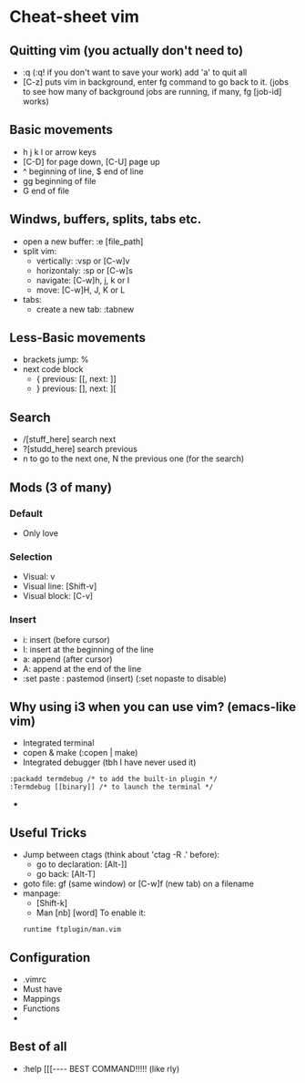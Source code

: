 Cheat-sheet vim
===============

## Quitting vim (you actually don't need to)
- :q (:q! if you don't want to save your work) add 'a' to quit all
- [C-z] puts vim in background, enter fg command to go back to it. (jobs to see
  how many of background jobs are running, if many, fg [job-id] works)

## Basic movements
- h j k l or arrow keys
- [C-D] for page down, [C-U] page up
- ^ beginning of line, $ end of line
- gg beginning of file
- G end of file

## Windws, buffers, splits, tabs etc.
- open a new buffer: :e [file_path]
- split vim:
   - vertically: :vsp or [C-w]v
   - horizontaly: :sp or [C-w]s
   - navigate: [C-w]h, j, k or l
   - move: [C-w]H, J, K or L
- tabs:
   - create a new tab: :tabnew

## Less-Basic movements
- brackets jump: %
- next code block
   - { previous: [[, next: ]]
   - } previous: [], next: ][

## Search
- /[stuff_here] search next
- ?[studd_here] search previous
- n to go to the next one, N the previous one (for the search)

## Mods (3 of many)
### Default
- Only love

### Selection
- Visual: v
- Visual line: [Shift-v]
- Visual block: [C-v]

### Insert
- i: insert (before cursor)
- I: insert at the beginning of the line
- a: append (after cursor)
- A: append at the end of the line
- :set paste : pastemod (insert) (:set nopaste to disable)


## Why using i3 when you can use vim? (emacs-like vim)
- Integrated terminal
- copen & make (:copen | make)
- Integrated debugger (tbh I have never used it)
```
:packadd termdebug /* to add the built-in plugin */
:Termdebug [[binary]] /* to launch the terminal */
```
-
## Useful Tricks
- Jump between ctags (think about 'ctag -R .' before):
   - go to declaration: [Alt-]]
   - go back: [Alt-T]
- goto file: gf (same window) or [C-w]f (new tab) on a filename
- manpage:
   - [Shift-k]
   - Man [nb] [word] To enable it:
   ```
   runtime ftplugin/man.vim
   ```

## Configuration
- .vimrc
- Must have
- Mappings
- Functions
-
## Best of all
- :help [[[---- BEST COMMAND!!!!! (like rly)
